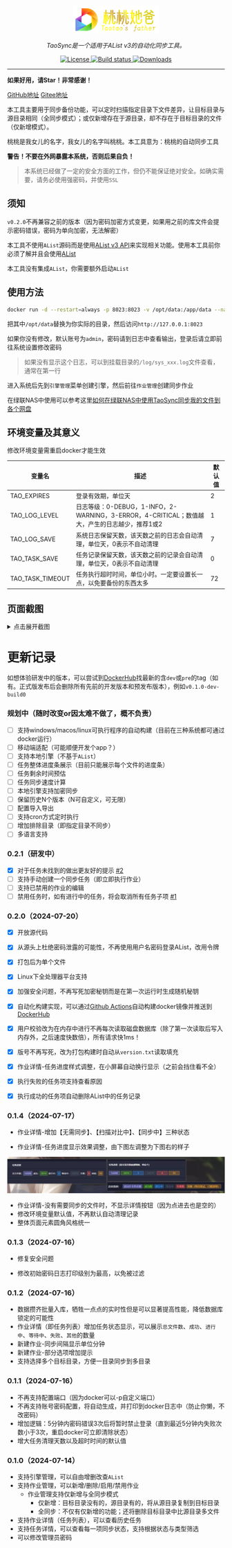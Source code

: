 <div align="center">
  <a href=""><img width="200px" alt="logo" src="frontend/public/logo-200-64.png"/></a>
  <p><em>TaoSync是一个适用于AList v3的自动化同步工具。</em></p>
  <div>
    <a href="https://github.com/dr34-m/taosync/blob/main/LICENSE">
      <img src="https://img.shields.io/github/license/dr34-m/taosync" alt="License" />
    </a>
    <a href="https://github.com/dr34-m/taosync/actions?query=workflow%3Abuild">
      <img src="https://img.shields.io/github/actions/workflow/status/dr34-m/taosync/build.yml?branch=main" alt="Build status" />
    </a>
    <a href="https://hub.docker.com/r/dr34m/tao-sync">
      <img src="https://img.shields.io/docker/pulls/dr34m/tao-sync?color=%2348BB78&logo=docker&label=pulls" alt="Downloads" />
    </a>
  </div>
</div>

---

**如果好用，请Star！非常感谢！** 

[GitHub地址](https://github.com/dr34-m/taosync) [Gitee地址](https://gitee.com/dr34m/taosync)

本工具主要用于同步备份功能，可以定时扫描指定目录下文件差异，让目标目录与源目录相同（全同步模式）；或仅新增存在于源目录，却不存在于目标目录的文件（仅新增模式）。

桃桃是我女儿的名字，我女儿的名字叫桃桃。本工具意为：桃桃的自动同步工具

**警告！不要在外网暴露本系统，否则后果自负！**

> 本系统已经做了一定的安全方面的工作，但仍不能保证绝对安全。如确实需要，请务必使用强密码，并使用`SSL`

## 须知

`v0.2.0`不再兼容之前的版本（因为密码加密方式变更，如果用之前的库文件会提示密码错误，密码为单向加密，无法解密）

本工具不使用`AList`源码而是使用[AList v3 API](https://alist.nn.ci/zh/guide/api/apifox.html)来实现相关功能。使用本工具前你必须了解并且会使用[AList](https://github.com/alist-org/alist)

本工具没有集成`AList`，你需要额外启动`AList`

## 使用方法

```sh
docker run -d --restart=always -p 8023:8023 -v /opt/data:/app/data --name=taoSync dr34m/tao-sync:latest
```

把其中`/opt/data`替换为你实际的目录，然后访问`http://127.0.0.1:8023`

如果你没有修改，默认账号为`admin`，密码请到日志中查看输出，登录后请立即前往系统设置修改密码

> 如果没有显示这个日志，可以到挂载目录的`/log/sys_xxx.log`文件查看，通常在第一行

进入系统后先到`引擎管理`菜单创建引擎，然后前往`作业管理`创建同步作业

在绿联NAS中使用可以参考这里[如何在绿联NAS中使用TaoSync同步我的文件到各个网盘](https://blog.ctftools.com/2024/07/newpost-57/)

## 环境变量及其意义

修改环境变量需重启docker才能生效

| 变量名           | 描述                                                         | 默认值 |
| ---------------- | ------------------------------------------------------------ | ------ |
| TAO_EXPIRES      | 登录有效期，单位天                                           | 2      |
| TAO_LOG_LEVEL    | 日志等级：0-DEBUG，1-INFO，2-WARNING，3-ERROR，4-CRITICAL；数值越大，产生的日志越少，推荐1或2 | 1      |
| TAO_LOG_SAVE     | 系统日志保留天数，该天数之前的日志会自动清理，单位天，0表示不自动清理 | 7      |
| TAO_TASK_SAVE    | 任务记录保留天数，该天数之前的记录会自动清理，单位天，0表示不自动清理 | 0      |
| TAO_TASK_TIMEOUT | 任务执行超时时间，单位小时。一定要设置长一点，以免要备份的东西太多 | 72     |

## 页面截图

<details>

<summary>点击展开截图</summary>

由于更新频繁，截图仅供参考，以实际为准

#### 引擎管理

![引擎列表](README/引擎列表.png)

#### 引擎编辑

![引擎编辑](README/引擎编辑.png)

#### 新建作业 

![新建作业](README/新建作业.png)

#### 作业列表

![作业列表](README/作业列表.png)

#### 作业详情（任务列表）

![任务列表](README/任务列表.png)

#### 任务详情

![任务详情](README/任务详情.png)

</details>

# 更新记录

如想体验研发中的版本，可以尝试到[DockerHub](https://hub.docker.com/r/dr34m/tao-sync)找最新的含`dev`或`pre`的tag（如有。正式版发布后会删除所有先前的开发版本和预发布版本），例如`v0.1.0-dev-build0`

### 规划中（随时改变or因太难不做了，概不负责）

* [ ] 支持windows/macos/linux可执行程序的自动构建（目前在三种系统都可通过docker运行）
* [ ] 移动端适配（可能顺便开发个app？）
* [ ] 支持本地引擎（不基于`AList`）
* [ ] 任务整体进度条展示（目前只能展示每个文件的进度条）
* [ ] 任务剩余时间预估
* [ ] 任务同步速度计算
* [ ] 本地引擎支持加密同步
* [ ] 保留历史N个版本（N可自定义，可无限）
* [ ] 配置导入导出
* [ ] 支持cron方式定时执行
* [ ] 增加排除目录（即指定目录不同步）
* [ ] 多语言支持

### 0.2.1（研发中）

* [x] 对于任务未找到的做出更友好的提示 [#2](https://github.com/dr34-m/taosync/issues/2)
* [ ] 支持手动创建一个同步任务（即立即执行作业）
* [ ] 支持已禁用的作业的编辑
* [ ] 禁用任务时，如有进行中的任务，将会取消所有任务子项 [#1](https://github.com/dr34-m/taosync/issues/1)

### 0.2.0（2024-07-20）

* [x] 开放源代码
* [x] 从源头上杜绝密码泄露的可能性，不再使用用户名密码登录AList，改用令牌
* [x] 打包后为单个文件
* [x] Linux下全处理器平台支持
* [x] 加强安全问题，不再写死加密秘钥而是在第一次运行时生成随机秘钥
* [x] 自动化构建实现，可以通过[Github Actions](https://docs.github.com/zh/actions)自动构建docker镜像并推送到[DockerHub](https://hub.docker.com/r/dr34m/tao-sync)
* [x] 用户校验改为在内存中进行不再每次读取磁盘数据库（除了第一次读取后写入内存外，之后速度快数倍），所有请求快1ms！
* [x] 版号不再写死，改为打包构建时自动从`version.txt`读取填充
* [x] 作业详情-任务进度样式调整，在小屏幕自动换行显示（之前会挡住看不全）
* [x] 执行失败的任务项支持查看原因
* [x] 执行成功的任务项自动删除AList中的任务记录


### 0.1.4（2024-07-17）

* 作业详情-增加【无需同步】、【扫描对比中】、【同步中】三种状态

* 作业详情-任务进度显示效果调整，由下图左调整为下图右的样子

![image-20240717124658962](README/image-20240717124658962.png)

* 作业详情-没有需要同步的文件时，不显示详情按钮（因为点进去也是空的）
* 修改环境变量默认值，不再默认自动清理记录
* 整体页面元素圆角风格统一

### 0.1.3（2024-07-16）

* 修复安全问题

* 修改初始密码日志打印级别为最高，以免被过滤

### 0.1.2（2024-07-16）

* 数据攒齐批量入库，牺牲一点点的实时性但是可以显著提高性能，降低数据库锁定的可能性
* 作业详情（即任务列表）增加任务状态显示，可以展示`总文件数`、`成功`、`进行中`、`等待中`、`失败`、`其他`的数量
* 新建作业-同步间隔显示单位分钟
* 新建作业-部分选项增加提示
* 支持选择多个目标目录，方便一目录同步到多目录

### 0.1.1（2024-07-16）

* 不再支持配置端口（因为docker可以-p自定义端口）
* 不再支持账号密码配置，将自动生成，并打印到docker日志中（防止你懒，不改密码）
* 增加逻辑：5分钟内密码错误3次后将暂时禁止登录（直到最近5分钟内失败次数小于3次，重启docker可立即清除状态）
* 增大任务清理天数以及超时时间的默认值

### 0.1.0（2024-07-14）

* 支持引擎管理，可以自由增删改查`AList`
* 支持作业管理，可以新增/删除/启用/禁用作业
  * 作业管理支持仅新增与全同步模式
    * 仅新增：目标目录没有的，源目录有的，将从源目录复制到目标目录
    * 全同步：不仅有仅新增的功能；还将删除目标目录中比源目录多文件
* 支持作业详情（任务列表），可以查看历史任务
* 支持任务详情，可以查看每一项同步状态，支持根据状态与类型筛选
* 可以修改管理员密码
